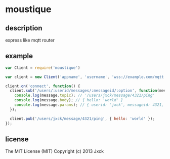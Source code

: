 # moustique

## description

express like mqtt router

## example

```js
var Client = require('moustique')

var client = new Client('appname', 'username', 'wss://example.com/mqtt');

client.on('connect', function() {
  client.sub('/users/:userid/messages/:messageid/:option', function(message) {
    console.log(message.topic); // '/users/jxck/message/4321/ping'
    console.log(message.body); // { hello: 'world' }
    console.log(message.params); // { userid: 'jxck', messageid: 4321, option: 'ping' }
  });

  client.pub('/users/jxck/message/4321/ping', { hello: 'world' });
});
```

## license

The MIT License (MIT)
Copyright (c) 2013 Jxck


